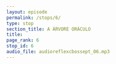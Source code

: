 ```yaml
---
layout: episode
permalink: /stops/6/
type: stop
section_title: A ÁRVORE ORÁCULO
title: 
page_rank: 6
stop_id: 6
audio_file: audioreflexcbossept_06.mp3
---
```

